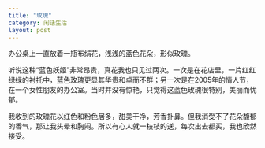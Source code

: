 ```yaml
---
title: "玫瑰"
category: 闲话生活
layout: post
---
```

办公桌上一直放着一瓶布绢花，浅浅的蓝色花朵，形似玫瑰。



听说这种“蓝色妖姬”非常昂贵，真花我也只见过两次。一次是在花店里，一片红红绿绿的衬托中，蓝色玫瑰更显其华贵和卓而不群；另一次是在2005年的情人节，在一个女性朋友的办公室。当时并没有惊艳，只觉得这蓝色玫瑰很特别，美丽而忧郁。

我收到的玫瑰花以红色和粉色居多，甜美干净，芳香扑鼻。但我消受不了花朵馥郁的香气，那让我头晕和胸闷。所以有心人就一枝枝的送，每次出去都买，我也欣然接受。

